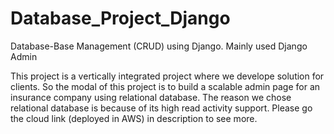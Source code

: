 # Database_Project_Django
Database-Base Management (CRUD) using Django. Mainly used Django Admin

This project is a vertically integrated project where we develope solution for clients. So the modal of this project is to build a scalable admin page for an insurance company using relational database. The reason we chose relational database is because of its high read activity support. Please go the cloud link (deployed in AWS) in description to see more.
